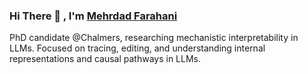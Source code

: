 ### Hi There 👋 , I'm [Mehrdad Farahani](https://app2.nameshouts.com/names/public/pronounce-mehrdad-farahani)

PhD candidate @Chalmers, researching mechanistic interpretability in LLMs. Focused on tracing, editing, and understanding internal representations and causal pathways in LLMs.
